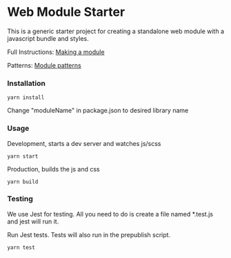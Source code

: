 # Web Module Starter
This is a generic starter project for creating a standalone web module with a javascript bundle and styles.

Full Instructions: [Making a module](making-a-module.md)

Patterns: [Module patterns](patterns.md)

### Installation
```
yarn install
```
Change "moduleName" in package.json to desired library name

### Usage
Development, starts a dev server and watches js/scss
```
yarn start
```
Production, builds the js and css
```
yarn build
```

### Testing
We use Jest for testing. All you need to do is create a file named *.test.js and jest will run it.

Run Jest tests. Tests will also run in the prepublish script.
```
yarn test
```